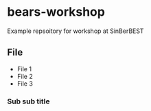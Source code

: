 # bears-workshop
Example repsoitory for workshop at SinBerBEST

## File
- File 1
- File 2
- File 3

### Sub sub title
